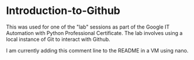 # Introduction-to-Github
This was used for one of the "lab" sessions as part of the Google IT Automation with Python Professional Certificate. The lab involves using a local instance of Git to interact with Github.

I am currently adding this comment line to the README in a VM using nano.
